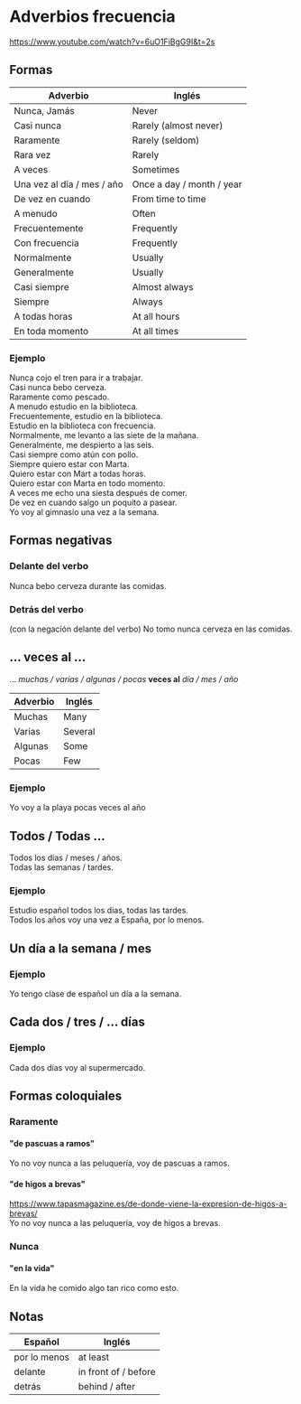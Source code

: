 # Adverbios frecuencia

https://www.youtube.com/watch?v=6uO1FiBgG9I&t=2s

## Formas

| Adverbio                   | Inglés                    |
|----------------------------|---------------------------|
| Nunca, Jamás               | Never                     |
| Casi nunca                 | Rarely (almost never)     |
| Raramente                  | Rarely (seldom)           |
| Rara vez                   | Rarely                    |
| A veces                    | Sometimes                 |
| Una vez al día / mes / año | Once a day / month / year |
| De vez en cuando           | From time to time         |
| A menudo                   | Often                     |
| Frecuentemente             | Frequently                |
| Con frecuencia             | Frequently                |
| Normalmente                | Usually                   |
| Generalmente               | Usually                   |
| Casi siempre               | Almost always             |
| Siempre                    | Always                    |
| A todas horas              | At all hours              |
| En toda momento            | At all times              |

### Ejemplo

Nunca cojo el tren para ir a trabajar.  
Casi nunca bebo cerveza.  
Raramente como pescado.  
A menudo estudio en la biblioteca.  
Frecuentemente, estudio en la biblioteca.  
Estudio en la biblioteca con frecuencia.  
Normalmente, me levanto a las siete de la mañana.  
Generalmente, me despierto a las seis.  
Casi siempre como atún con pollo.  
Siempre quiero estar con Marta.  
Quiero estar con Mart a todas horas.  
Quiero estar con Marta en todo momento.  
A veces me echo una siesta después de comer.  
De vez en cuando salgo un poquito a pasear.  
Yo voy al gimnasio una vez a la semana.

## Formas negativas

### Delante del verbo

Nunca bebo cerveza durante las comidas.

### Detrás del verbo

(con la negación delante del verbo)
No tomo nunca cerveza en las comidas.

## ... veces al ...

... *muchas / varias / algunas / pocas* **veces al** *día / mes / año*

| Adverbio | Inglés  |
|----------|---------|
| Muchas   | Many    |
| Varias   | Several |
| Algunas  | Some    |
| Pocas    | Few     |

### Ejemplo

Yo voy a la playa pocas veces al año

## Todos / Todas ...

Todos los días / meses / años.  
Todas las semanas / tardes.

### Ejemplo

Estudio español todos los dias, todas las tardes.  
Todos los años voy una vez a España, por lo menos.

## Un día a la semana / mes

### Ejemplo

Yo tengo clase de español un día a la semana.

## Cada dos / tres / ... días

### Ejemplo

Cada dos días voy al supermercado.

## Formas coloquiales

### Raramente

#### "de pascuas a ramos"

Yo no voy nunca a las peluquería, voy de pascuas a ramos.

#### "de higos a brevas"

https://www.tapasmagazine.es/de-donde-viene-la-expresion-de-higos-a-brevas/  
Yo no voy nunca a las peluquería, voy de higos a brevas.

### Nunca

#### "en la vida"

En la vida he comido algo tan rico como esto.

## Notas

| Español      | Inglés               |
|--------------|----------------------|
| por lo menos | at least             |
| delante      | in front of / before |
| detrás       | behind / after       |
